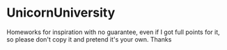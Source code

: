 # UnicornUniversity
Homeworks for inspiration with no guarantee, even if I got full points for it, so please don't copy it and pretend it's your own. Thanks
